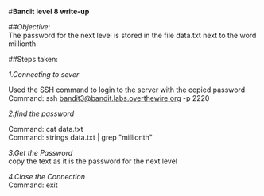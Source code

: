 #**Bandit level 8 write-up**<br>

##*Objective*:<br>The password for the next level is stored in the file data.txt next to the word millionth<br>

##Steps taken:<br>

*1.Connecting to sever* <br>

Used the SSH command to login to the server with the copied password<br>
Command: ssh bandit3@bandit.labs.overthewire.org -p 2220<br>

*2.find the password* <br>

Command: cat data.txt<br>
Command: strings data.txt | grep "millionth"<br>

*3.Get the Password*<br>
copy the text as it is the password for the next level

*4.Close the Connection*<br>
Command: exit
